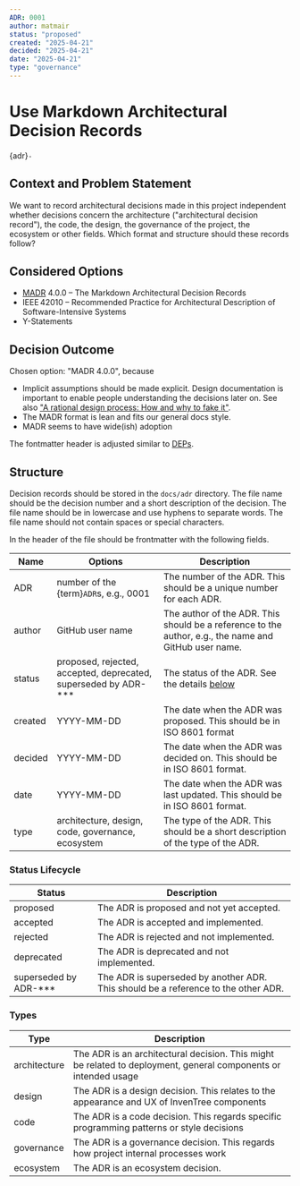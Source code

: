 ```yaml
---
ADR: 0001
author: matmair
status: "proposed"
created: "2025-04-21"
decided: "2025-04-21"
date: "2025-04-21"
type: "governance"
---
```


# Use Markdown Architectural Decision Records

{adr}`-`

## Context and Problem Statement

We want to record architectural decisions made in this project independent whether decisions concern the architecture ("architectural decision record"), the code, the design, the governance of the project, the ecosystem or other fields.
Which format and structure should these records follow?

## Considered Options

* [MADR](https://adr.github.io/madr/) 4.0.0 – The Markdown Architectural Decision Records
* IEEE 42010 – Recommended Practice for Architectural Description of Software-Intensive Systems
* Y-Statements

## Decision Outcome

Chosen option: "MADR 4.0.0", because

* Implicit assumptions should be made explicit.
  Design documentation is important to enable people understanding the decisions later on.
  See also ["A rational design process: How and why to fake it"](https://doi.org/10.1109/TSE.1986.6312940).
* The MADR format is lean and fits our general docs style.
* MADR seems to have wide(ish) adoption

The fontmatter header is adjusted similar to [DEPs](https://github.com/django/deps).

## Structure

Decision records should be stored in the `docs/adr` directory.
The file name should be the decision number and a short description of the decision.
The file name should be in lowercase and use hyphens to separate words.
The file name should not contain spaces or special characters.

In the header of the file should be frontmatter with the following fields.

| Name    | Options | Description |
| -------- | ------- | ----------- |
| ADR  | number of the {term}`ADR`s, e.g., 0001 | The number of the ADR. This should be a unique number for each ADR. |
| author  | GitHub user name | The author of the ADR. This should be a reference to the author, e.g., the name and GitHub user name. |
| status  | proposed, rejected, accepted, deprecated, superseded by ADR-*** | The status of the ADR. See the details [below](#status-lifecycle) |
| created | YYYY-MM-DD | The date when the ADR was proposed. This should be in ISO 8601 format |
| decided | YYYY-MM-DD | The date when the ADR was decided on. This should be in ISO 8601 format. |
| date    | YYYY-MM-DD | The date when the ADR was last updated. This should be in ISO 8601 format. |
| type    | architecture, design, code, governance, ecosystem | The type of the ADR. This should be a short description of the type of the ADR. |

### Status Lifecycle

| Status    | Description |
| --------- | ----------- |
| proposed  | The ADR is proposed and not yet accepted. |
| accepted  | The ADR is accepted and implemented. |
| rejected  | The ADR is rejected and not implemented. |
| deprecated | The ADR is deprecated and not implemented. |
| superseded by ADR-*** | The ADR is superseded by another ADR. This should be a reference to the other ADR. |

### Types

| Type        | Description |
| ----------- | ----------- |
| architecture | The ADR is an architectural decision. This might be related to deployment, general components or intended usage |
| design      | The ADR is a design decision. This relates to the appearance and UX of InvenTree components |
| code        | The ADR is a code decision. This regards specific programming patterns or style decisions |
| governance  | The ADR is a governance decision. This regards how project internal processes work |
| ecosystem   | The ADR is an ecosystem decision. |
